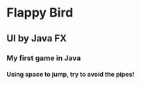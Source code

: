 # Flappy Bird 
## UI by Java FX 
### My first game in Java 
#### Using space to jump, try to avoid the pipes! 
